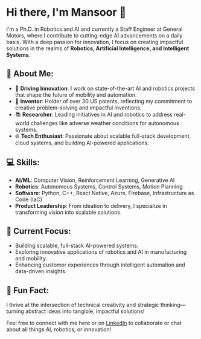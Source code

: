 # Hi there, I'm Mansoor 👋

I'm a Ph.D. in Robotics and AI and currently a Staff Engineer at General Motors, where I contribute to cutting-edge AI advancements on a daily basis. With a deep passion for innovation, I focus on creating impactful solutions in the realms of **Robotics, Artificial Intelligence, and Intelligent Systems**.

## 🌟 About Me:
- 🚗 **Driving Innovation**: I work on state-of-the-art AI and robotics projects that shape the future of mobility and automation.
- 📜 **Inventor**: Holder of over 30 US patents, reflecting my commitment to creative problem-solving and impactful inventions.
- 📚 **Researcher**: Leading initiatives in AI and robotics to address real-world challenges like adverse weather conditions for autonomous systems.
- 🌐 **Tech Enthusiast**: Passionate about scalable full-stack development, cloud systems, and building AI-powered applications.

## 💻 Skills:
- **AI/ML**: Computer Vision, Reinforcement Learning, Generative AI
- **Robotics**: Autonomous Systems, Control Systems, Motion Planning
- **Software**: Python, C++, React Native, Azure, Firebase, Infrastructure as Code (IaC)
- **Product Leadership**: From ideation to delivery, I specialize in transforming vision into scalable solutions.

## 📌 Current Focus:
- Building scalable, full-stack AI-powered systems.
- Exploring innovative applications of robotics and AI in manufacturing and mobility.
- Enhancing customer experiences through intelligent automation and data-driven insights.

## 🌱 Fun Fact:
I thrive at the intersection of technical creativity and strategic thinking—turning abstract ideas into tangible, impactful solutions!

Feel free to connect with me here or on [LinkedIn](https://www.linkedin.com/in/mansoor-alghooneh-ph-d-4955b478/) to collaborate or chat about all things AI, robotics, or innovation!
